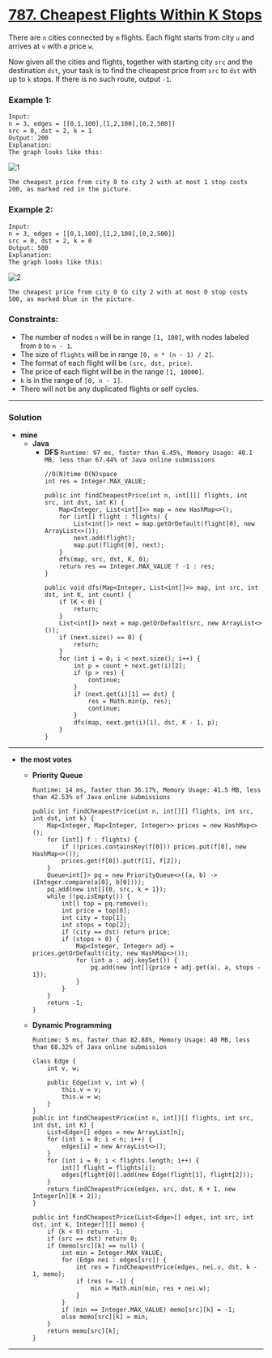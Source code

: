 # [787. Cheapest Flights Within K Stops](https://leetcode.com/problems/cheapest-flights-within-k-stops/)

There are `n` cities connected by `m` flights. Each flight starts from city `u` and arrives at `v` with a price `w`.

Now given all the cities and flights, together with starting city `src` and the destination `dst`, your task is to find the cheapest price from `src` to `dst` with up to `k` stops. If there is no such route, output `-1`.

### Example 1:
```
Input: 
n = 3, edges = [[0,1,100],[1,2,100],[0,2,500]]
src = 0, dst = 2, k = 1
Output: 200
Explanation: 
The graph looks like this:
```
![1](https://s3-lc-upload.s3.amazonaws.com/uploads/2018/02/16/995.png)
```
The cheapest price from city 0 to city 2 with at most 1 stop costs 200, as marked red in the picture.
```

### Example 2:
```
Input: 
n = 3, edges = [[0,1,100],[1,2,100],[0,2,500]]
src = 0, dst = 2, k = 0
Output: 500
Explanation: 
The graph looks like this:
```
![2](https://s3-lc-upload.s3.amazonaws.com/uploads/2018/02/16/995.png)
```
The cheapest price from city 0 to city 2 with at most 0 stop costs 500, as marked blue in the picture.
```

### Constraints:
* The number of nodes `n` will be in range `[1, 100]`, with nodes labeled from `0` to `n - 1`.
* The size of `flights` will be in range `[0, n * (n - 1) / 2]`.
* The format of each flight will be `(src, dst, price)`.
* The price of each flight will be in the range `[1, 10000]`.
* `k` is in the range of `[0, n - 1]`.
* There will not be any duplicated flights or self cycles.

---


### Solution
* **mine**
  * **Java**
    * **DFS** `Runtime: 97 ms, faster than 6.45%, Memory Usage: 40.1 MB, less than 67.44% of Java online submissions`
      ```
      //O(N)time O(N)space
      int res = Integer.MAX_VALUE;

      public int findCheapestPrice(int n, int[][] flights, int src, int dst, int K) {
          Map<Integer, List<int[]>> map = new HashMap<>();
          for (int[] flight : flights) {
              List<int[]> next = map.getOrDefault(flight[0], new ArrayList<>());
              next.add(flight);
              map.put(flight[0], next);
          }
          dfs(map, src, dst, K, 0);
          return res == Integer.MAX_VALUE ? -1 : res;
      }

      public void dfs(Map<Integer, List<int[]>> map, int src, int dst, int K, int count) {
          if (K < 0) {
              return;
          }
          List<int[]> next = map.getOrDefault(src, new ArrayList<>());
          if (next.size() == 0) {
              return;
          }
          for (int i = 0; i < next.size(); i++) {
              int p = count + next.get(i)[2];
              if (p > res) {
                  continue;
              }
              if (next.get(i)[1] == dst) {
                  res = Math.min(p, res);
                  continue;
              }
              dfs(map, next.get(i)[1], dst, K - 1, p);
          }
      }
      ```


---

* **the most votes**

  * **Priority Queue**
  
    `Runtime: 14 ms, faster than 36.17%, Memory Usage: 41.5 MB, less than 42.53% of Java online submissions`
    ```
    public int findCheapestPrice(int n, int[][] flights, int src, int dst, int k) {
        Map<Integer, Map<Integer, Integer>> prices = new HashMap<>();
        for (int[] f : flights) {
            if (!prices.containsKey(f[0])) prices.put(f[0], new HashMap<>());
            prices.get(f[0]).put(f[1], f[2]);
        }
        Queue<int[]> pq = new PriorityQueue<>((a, b) -> (Integer.compare(a[0], b[0])));
        pq.add(new int[]{0, src, k + 1});
        while (!pq.isEmpty()) {
            int[] top = pq.remove();
            int price = top[0];
            int city = top[1];
            int stops = top[2];
            if (city == dst) return price;
            if (stops > 0) {
                Map<Integer, Integer> adj = prices.getOrDefault(city, new HashMap<>());
                for (int a : adj.keySet()) {
                    pq.add(new int[]{price + adj.get(a), a, stops - 1});
                }
            }
        }
        return -1;
    }
    ```

  * **Dynamic Programming**
  
    `Runtime: 5 ms, faster than 82.88%, Memory Usage: 40 MB, less than 68.32% of Java online submission`
    ```
    class Edge {
        int v, w;

        public Edge(int v, int w) {
            this.v = v;
            this.w = w;
        }
    }
    public int findCheapestPrice(int n, int[][] flights, int src, int dst, int K) {
        List<Edge>[] edges = new ArrayList[n];
        for (int i = 0; i < n; i++) {
            edges[i] = new ArrayList<>();
        }
        for (int i = 0; i < flights.length; i++) {
            int[] flight = flights[i];
            edges[flight[0]].add(new Edge(flight[1], flight[2]));
        }
        return findCheapestPrice(edges, src, dst, K + 1, new Integer[n][K + 2]);
    }

    public int findCheapestPrice(List<Edge>[] edges, int src, int dst, int k, Integer[][] memo) {
        if (k < 0) return -1;
        if (src == dst) return 0;
        if (memo[src][k] == null) {
            int min = Integer.MAX_VALUE;
            for (Edge nei : edges[src]) {
                int res = findCheapestPrice(edges, nei.v, dst, k - 1, memo);
                if (res != -1) {
                    min = Math.min(min, res + nei.w);
                }
            }
            if (min == Integer.MAX_VALUE) memo[src][k] = -1;
            else memo[src][k] = min;
        }
        return memo[src][k];
    }
    ```


---
